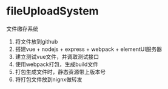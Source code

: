 # fileUploadSystem
文件缴存系统

1. 将文件放到github
2. 搭建vue + nodejs + express + webpack + elementUI服务器
3. 建立测试vue文件，并调取测试接口
4. 使用webpack打包，生成build文件
5. 打包生成文件时，静态资源带上版本号
6. 将打包文件放到nignx做转发


